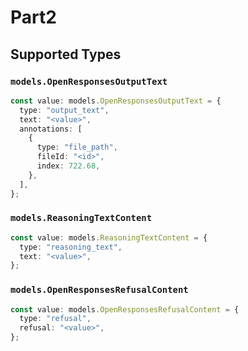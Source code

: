 # Part2


## Supported Types

### `models.OpenResponsesOutputText`

```typescript
const value: models.OpenResponsesOutputText = {
  type: "output_text",
  text: "<value>",
  annotations: [
    {
      type: "file_path",
      fileId: "<id>",
      index: 722.68,
    },
  ],
};
```

### `models.ReasoningTextContent`

```typescript
const value: models.ReasoningTextContent = {
  type: "reasoning_text",
  text: "<value>",
};
```

### `models.OpenResponsesRefusalContent`

```typescript
const value: models.OpenResponsesRefusalContent = {
  type: "refusal",
  refusal: "<value>",
};
```

